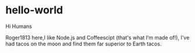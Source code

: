 # hello-world

Hi Humans

Roger1813 here,I like Node.js and Coffeescipt (that's what I‘m made of!),
I've had tacos on the moon and find them far superior to Earth tacos.

